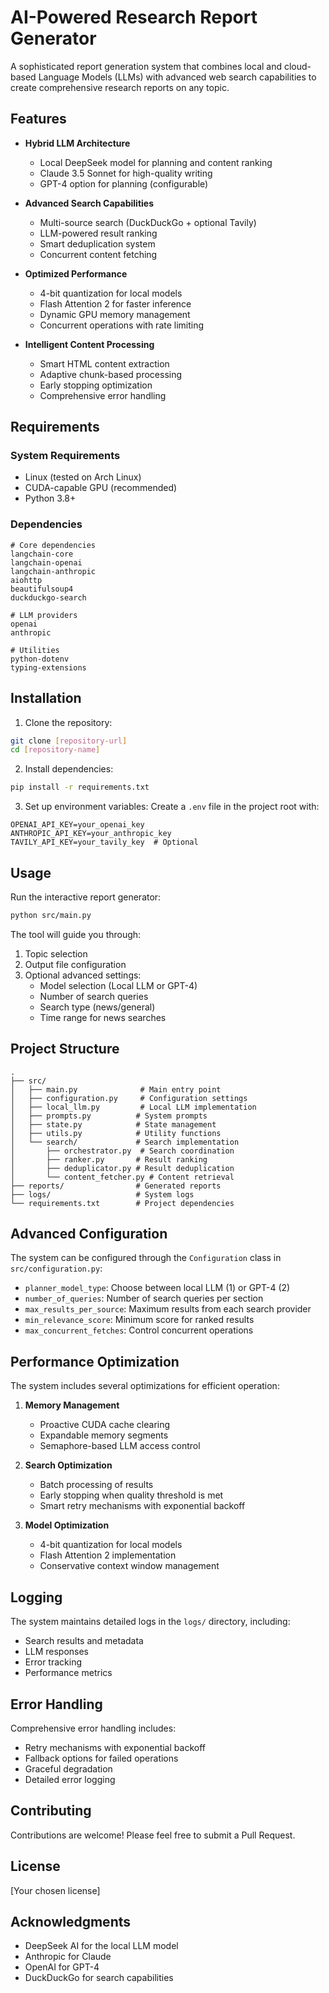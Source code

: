 # AI-Powered Research Report Generator

A sophisticated report generation system that combines local and cloud-based Language Models (LLMs) with advanced web search capabilities to create comprehensive research reports on any topic.

## Features

- **Hybrid LLM Architecture**
  - Local DeepSeek model for planning and content ranking
  - Claude 3.5 Sonnet for high-quality writing
  - GPT-4 option for planning (configurable)

- **Advanced Search Capabilities**
  - Multi-source search (DuckDuckGo + optional Tavily)
  - LLM-powered result ranking
  - Smart deduplication system
  - Concurrent content fetching

- **Optimized Performance**
  - 4-bit quantization for local models
  - Flash Attention 2 for faster inference
  - Dynamic GPU memory management
  - Concurrent operations with rate limiting

- **Intelligent Content Processing**
  - Smart HTML content extraction
  - Adaptive chunk-based processing
  - Early stopping optimization
  - Comprehensive error handling

## Requirements

### System Requirements
- Linux (tested on Arch Linux)
- CUDA-capable GPU (recommended)
- Python 3.8+

### Dependencies
```
# Core dependencies
langchain-core
langchain-openai
langchain-anthropic
aiohttp
beautifulsoup4
duckduckgo-search

# LLM providers
openai
anthropic

# Utilities
python-dotenv
typing-extensions
```

## Installation

1. Clone the repository:
```bash
git clone [repository-url]
cd [repository-name]
```

2. Install dependencies:
```bash
pip install -r requirements.txt
```

3. Set up environment variables:
Create a `.env` file in the project root with:
```
OPENAI_API_KEY=your_openai_key
ANTHROPIC_API_KEY=your_anthropic_key
TAVILY_API_KEY=your_tavily_key  # Optional
```

## Usage

Run the interactive report generator:

```bash
python src/main.py
```

The tool will guide you through:
1. Topic selection
2. Output file configuration
3. Optional advanced settings:
   - Model selection (Local LLM or GPT-4)
   - Number of search queries
   - Search type (news/general)
   - Time range for news searches

## Project Structure

```
.
├── src/
│   ├── main.py              # Main entry point
│   ├── configuration.py     # Configuration settings
│   ├── local_llm.py         # Local LLM implementation
│   ├── prompts.py          # System prompts
│   ├── state.py            # State management
│   ├── utils.py            # Utility functions
│   └── search/             # Search implementation
│       ├── orchestrator.py  # Search coordination
│       ├── ranker.py       # Result ranking
│       ├── deduplicator.py # Result deduplication
│       └── content_fetcher.py # Content retrieval
├── reports/                # Generated reports
├── logs/                   # System logs
└── requirements.txt        # Project dependencies
```

## Advanced Configuration

The system can be configured through the `Configuration` class in `src/configuration.py`:

- `planner_model_type`: Choose between local LLM (1) or GPT-4 (2)
- `number_of_queries`: Number of search queries per section
- `max_results_per_source`: Maximum results from each search provider
- `min_relevance_score`: Minimum score for ranked results
- `max_concurrent_fetches`: Control concurrent operations

## Performance Optimization

The system includes several optimizations for efficient operation:

1. **Memory Management**
   - Proactive CUDA cache clearing
   - Expandable memory segments
   - Semaphore-based LLM access control

2. **Search Optimization**
   - Batch processing of results
   - Early stopping when quality threshold is met
   - Smart retry mechanisms with exponential backoff

3. **Model Optimization**
   - 4-bit quantization for local models
   - Flash Attention 2 implementation
   - Conservative context window management

## Logging

The system maintains detailed logs in the `logs/` directory, including:
- Search results and metadata
- LLM responses
- Error tracking
- Performance metrics

## Error Handling

Comprehensive error handling includes:
- Retry mechanisms with exponential backoff
- Fallback options for failed operations
- Graceful degradation
- Detailed error logging

## Contributing

Contributions are welcome! Please feel free to submit a Pull Request.

## License

[Your chosen license]

## Acknowledgments

- DeepSeek AI for the local LLM model
- Anthropic for Claude
- OpenAI for GPT-4
- DuckDuckGo for search capabilities 